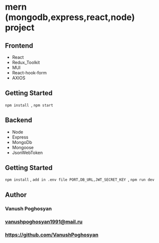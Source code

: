 # mern (mongodb,express,react,node) project

## Frontend
* React
* Redux_Toolkit
* MUI
* React-hook-form
* AXIOS 

## Getting Started
```npm install ```, 
```npm start ```

## Backend
* Node
* Express
* MongoDb
* Mongoose
* JsonWebToken

## Getting Started
```npm install``` ,
```add in .env file PORT,DB_URL,JWT_SECRET_KEY ```,
```npm run dev ```

## Author 
### Vanush Poghosyan
### vanushpoghosyan1991@mail.ru
### https://github.com/VanushPoghosyan